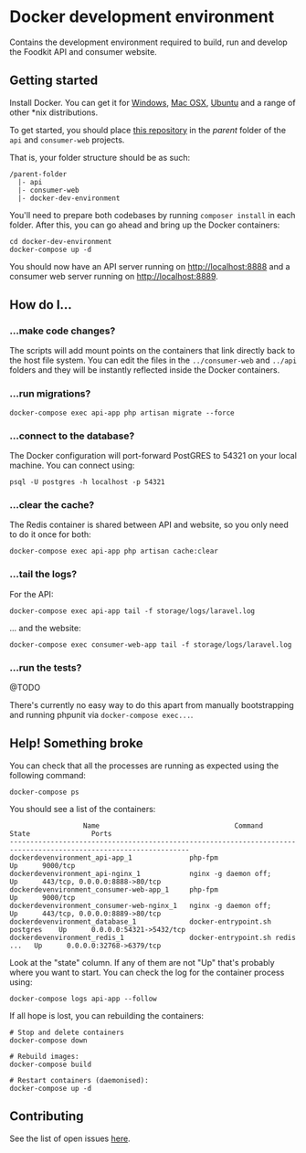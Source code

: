 # Docker development environment #

Contains the development environment required to build, run and develop the Foodkit API and consumer website.

## Getting started ##

Install Docker. You can get it for [Windows](https://docs.docker.com/docker-for-windows/install/), [Mac OSX](https://docs.docker.com/docker-for-mac/install/), [Ubuntu](https://docs.docker.com/engine/installation/linux/docker-ce/ubuntu/) and a range of other \*nix distributions.

To get started, you should place [this repository](https://github.com/foodkit/docker-dev-environment) in the *parent* folder of the `api` and `consumer-web` projects.

That is, your folder structure should be as such:

```
/parent-folder
  |- api
  |- consumer-web
  |- docker-dev-environment
```

You'll need to prepare both codebases by running `composer install` in each folder. After this, you can go ahead and bring up the Docker containers:

```
cd docker-dev-environment
docker-compose up -d
```

You should now have an API server running on [http://localhost:8888](http://localhost:8888) and a consumer web server running on [http://localhost:8889](http://localhost:8889).

## How do I... ##

### ...make code changes? ###

The scripts will add mount points on the containers that link directly back to the host file system. You can edit the files in the `../consumer-web` and `../api` folders and they will be instantly reflected inside the Docker containers.

### ...run migrations? ###

```
docker-compose exec api-app php artisan migrate --force
```

### ...connect to the database? ###

The Docker configuration will port-forward PostGRES to 54321 on your local machine. You can connect using:

```
psql -U postgres -h localhost -p 54321
```

### ...clear the cache? ###

The Redis container is shared between API and website, so you only need to do it once for both:

```
docker-compose exec api-app php artisan cache:clear
```

### ...tail the logs? ###

For the API:

```
docker-compose exec api-app tail -f storage/logs/laravel.log
```

... and the website:

```
docker-compose exec consumer-web-app tail -f storage/logs/laravel.log
```

### ...run the tests? ###

@TODO

There's currently no easy way to do this apart from manually bootstrapping and running phpunit via `docker-compose exec...`.

## Help! Something broke ##

You can check that all the processes are running as expected using the following command:

```
docker-compose ps
```

You should see a list of the containers:

```
                  Name                                 Command               State               Ports
------------------------------------------------------------------------------------------------------------------
dockerdevenvironment_api-app_1              php-fpm                          Up      9000/tcp
dockerdevenvironment_api-nginx_1            nginx -g daemon off;             Up      443/tcp, 0.0.0.0:8888->80/tcp
dockerdevenvironment_consumer-web-app_1     php-fpm                          Up      9000/tcp
dockerdevenvironment_consumer-web-nginx_1   nginx -g daemon off;             Up      443/tcp, 0.0.0.0:8889->80/tcp
dockerdevenvironment_database_1             docker-entrypoint.sh postgres    Up      0.0.0.0:54321->5432/tcp
dockerdevenvironment_redis_1                docker-entrypoint.sh redis ...   Up      0.0.0.0:32768->6379/tcp
```

Look at the "state" column. If any of them are not "Up" that's probably where you want to start. You can check the log for the container process using:

```
docker-compose logs api-app --follow
```

If all hope is lost, you can rebuilding the containers:

```
# Stop and delete containers
docker-compose down

# Rebuild images:
docker-compose build

# Restart containers (daemonised):
docker-compose up -d
```

## Contributing ##

See the list of open issues [here](https://github.com/foodkit/docker-dev-environment/issues).
